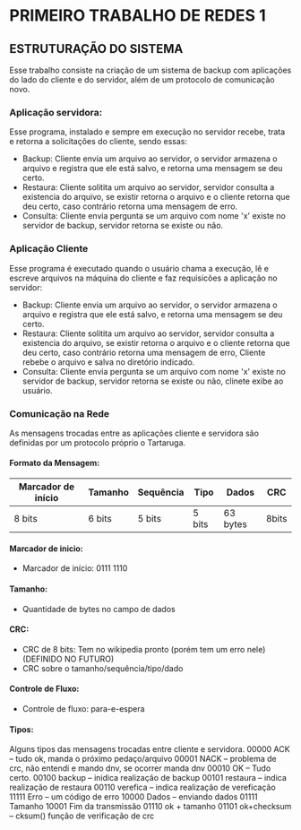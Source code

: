 # PRIMEIRO TRABALHO DE REDES 1
## ESTRUTURAÇÃO DO SISTEMA
Esse trabalho consiste na criação de um sistema de backup com aplicações do lado do cliente e do servidor, além de um protocolo de comunicação novo.
### Aplicação servidora:
Esse programa, instalado e sempre em execução no servidor recebe, trata e retorna a solicitações do cliente, sendo essas:
  - Backup: Cliente envia um arquivo ao servidor, o servidor armazena o arquivo e registra que ele está salvo, e retorna uma mensagem se deu certo.
  - Restaura: Cliente solitita um arquivo ao servidor, servidor consulta a existencia do arquivo, se existir retorna o arquivo e o cliente retorna que deu certo, caso contrário retorna uma mensagem de erro.
  - Consulta: Cliente envia pergunta se um arquivo com nome 'x' existe no servidor de backup, servidor retorna se existe ou não.

### Aplicação Cliente
Esse programa é executado quando o usuário chama a execução, lê e escreve arquivos na máquina do cliente e faz requisicões a aplicação no servidor:
  - Backup: Cliente envia um arquivo ao servidor, o servidor armazena o arquivo e registra que ele está salvo, e retorna uma mensagem se deu certo.
  - Restaura: Cliente solitita um arquivo ao servidor, servidor consulta a existencia do arquivo, se existir retorna o arquivo e o cliente retorna que deu certo, caso contrário retorna uma mensagem de erro, Cliente rebebe o arquivo e salva no diretório indicado.
  - Consulta: Cliente envia pergunta se um arquivo com nome 'x' existe no servidor de backup, servidor retorna se existe ou não, clinete exibe ao usuário.

### Comunicação na Rede
As mensagens trocadas entre as aplicações cliente e servidora são definidas por um protocolo próprio o Tartaruga.

#### Formato da Mensagem:

   Marcador de início   | Tamanho      | Sequência    | Tipo    | Dados        | CRC  |
|-----------------------|--------------|--------------|---------|--------------|------|
  8 bits                |   6 bits     |    5 bits    |  5 bits |  63 bytes    | 8bits

#### Marcador de inicio:
  - Marcador de início: 0111 1110 

#### Tamanho:
  - Quantidade de bytes no campo de dados

#### CRC:
  - CRC de 8 bits: Tem no wikipedia pronto (porém tem um erro nele) (DEFINIDO NO FUTURO) 
  - CRC sobre o tamanho/sequência/tipo/dado

#### Controle de Fluxo:
  - Controle de fluxo: para-e-espera

#### Tipos:
Alguns tipos das mensagens trocadas entre cliente e servidora.
00000 ACK – tudo ok, manda o próximo pedaço/arquivo
00001 NACK – problema de crc, não entendi e mando dnv, se ocorrer
manda dnv
00010 OK – Tudo certo.
00100 backup – inidica realização de backup
00101 restaura – indica realização de restaura
00110 verefica – indica realização de vereficação
11111 Erro – um código de erro
10000 Dados – enviando dados
01111 Tamanho
10001 Fim da transmissão
01110 ok + tamanho
01101 ok+checksum – cksum() função de verificação de crc


